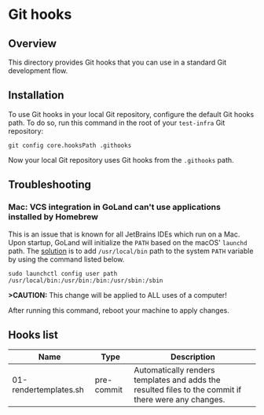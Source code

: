 # Git hooks

## Overview

This directory provides Git hooks that you can use in a standard Git development flow.

## Installation

To use Git hooks in your local Git repository, configure the default Git hooks path.
To do so, run this command in the root of your `test-infra` Git repository:
```shell
git config core.hooksPath .githooks
```
Now your local Git repository uses Git hooks from the `.githooks` path.

## Troubleshooting

### Mac: VCS integration in GoLand can't use applications installed by Homebrew

This is an issue that is known for all JetBrains IDEs which run on a Mac.
Upon startup, GoLand will initialize the `PATH` based on the macOS' `launchd` path.
The [solution](https://apple.stackexchange.com/questions/51677/how-to-set-path-for-finder-launched-applications) is to add `/usr/local/bin` path to the system `PATH` variable by using the command listed below.
```shell
sudo launchctl config user path /usr/local/bin:/usr/bin:/bin:/usr/sbin:/sbin
```
**>CAUTION:** This change will be applied to ALL uses of a computer!

After running this command, reboot your machine to apply changes.

## Hooks list
|Name|Type|Description|
|---|---|---|
|01-rendertemplates.sh|pre-commit|Automatically renders templates and adds the resulted files to the commit if there were any changes.| 
